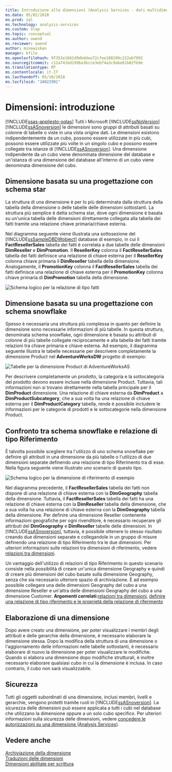 ```yaml
---
title: Introduzione alle dimensioni (Analysis Services - dati multidimensionali) | Documenti Microsoft
ms.date: 05/02/2018
ms.prod: sql
ms.technology: analysis-services
ms.custom: olap
ms.topic: conceptual
ms.author: owend
ms.reviewer: owend
author: minewiskan
manager: kfile
ms.openlocfilehash: 97353e1662d9dbddee72cfee288299c222ab7992
ms.sourcegitcommit: c12a7416d1996a3bcce3ebf4a3c9abe61b02fb9e
ms.translationtype: MT
ms.contentlocale: it-IT
ms.lasthandoff: 05/10/2018
ms.locfileid: "34022991"
---
```

# <a name="dimensions---introduction"></a>Dimensioni: introduzione
[!INCLUDE[ssas-appliesto-sqlas](../../includes/ssas-appliesto-sqlas.md)]
  Tutti i Microsoft [!INCLUDE[ssNoVersion](../../includes/ssnoversion-md.md)] [!INCLUDE[ssASnoversion](../../includes/ssasnoversion-md.md)] le dimensioni sono gruppi di attributi basati su colonne di tabelle o viste in una vista origine dati. Le dimensioni esistono indipendentemente da un cubo, possono essere utilizzate in più cubi, possono essere utilizzate più volte in un singolo cubo e possono essere collegate tra istanze di [!INCLUDE[ssASnoversion](../../includes/ssasnoversion-md.md)]. Una dimensione indipendente da un cubo viene denominata dimensione del database e un'istanza di una dimensione del database all'interno di un cubo viene denominata dimensione del cubo.  
  
## <a name="dimension-based-on-a-star-schema-design"></a>Dimensione basata su una progettazione con schema star  
 La struttura di una dimensione è per lo più determinata dalla struttura della tabella della dimensione o delle tabelle delle dimensioni sottostanti. La struttura più semplice è detta schema star, dove ogni dimensione è basata su un'unica tabella delle dimensioni direttamente collegata alla tabella dei fatti tramite una relazione chiave primaria/chiave esterna.  
  
 Nel diagramma seguente viene illustrata una sottosezione del [!INCLUDE[ssSampleDBDWobject](../../includes/sssampledbdwobject-md.md)] database di esempio, in cui il **FactResellerSales** tabella dei fatti è correlata a due tabelle delle dimensioni **DimReseller** e **DimPromotion**. Il **ResellerKey** colonna il **FactResellerSales** tabella dei fatti definisce una relazione di chiave esterna per il **ResellerKey** colonna chiave primaria il  **DimReseller** tabella della dimensione. Analogamente, il **PromotionKey** colonna il **FactResellerSales** tabella dei fatti definisce una relazione di chiave esterna per il **PromotionKey** colonna chiave primaria di  **DimPromotion** tabella della dimensione.  
  
 ![Schema logico per la relazione di tipo fatti](../../analysis-services/multidimensional-models-olap-logical-dimension-objects/media/dimfactrelationship.gif "schema logico per la relazione di tipo fatti")  
  
## <a name="dimension-based-on-a-snowflake-schema-design"></a>Dimensione basata su una progettazione con schema snowflake  
 Spesso è necessaria una struttura più complessa in quanto per definire la dimensione sono necessarie informazioni di più tabelle. In questa struttura, denominata schema snowflake, ogni dimensione è basata su attributi di colonne di più tabelle collegate reciprocamente e alla tabella dei fatti tramite relazioni tra chiave primaria e chiave esterna. Ad esempio, il diagramma seguente illustra le tabelle necessarie per descrivere completamente la dimensione Product nel **AdventureWorksDW** progetto di esempio:  
  
 ![Tabelle per la dimensione Product di AdventureWorksAS](../../analysis-services/multidimensional-models-olap-logical-dimension-objects/media/dimproduct.gif "tabelle per la dimensione Product di AdventureWorksAS")  
  
 Per descrivere completamente un prodotto, la categoria e la sottocategoria del prodotto devono essere incluse nella dimensione Product. Tuttavia, tali informazioni non si trovano direttamente nella tabella principale per il **DimProduct** dimensione. Una relazione di chiave esterna da **DimProduct** a **DimProductSubcategory**, che a sua volta ha una relazione di chiave esterna per il **DimProductCategory** tabella, rende è possibile includere le informazioni per le categorie di prodotti e le sottocategorie nella dimensione Product.  
  
## <a name="snowflake-schema-versus-reference-relationship"></a>Confronto tra schema snowflake e relazione di tipo Riferimento  
 È talvolta possibile scegliere tra l'utilizzo di uno schema snowflake per definire gli attributi in una dimensione da più tabelle o l'utilizzo di due dimensioni separate definendo una relazione di tipo Riferimento tra di esse. Nella figura seguente viene illustrato uno scenario di questo tipo.  
  
 ![Schema logico per la dimensione di riferimento di esempio](../../analysis-services/multidimensional-models-olap-logical-dimension-objects/media/dimindirect.gif "schema logico per la dimensione di riferimento di esempio")  
  
 Nel diagramma precedente, il **FactResellerSales** tabella dei fatti non dispone di una relazione di chiave esterna con la **DimGeography** tabella della dimensione. Tuttavia, il **FactResellerSales** tabella dei fatti ha una relazione di chiave esterna con la **DimReseller** tabella della dimensione, che a sua volta ha una relazione di chiave esterna con la  **DimGeography** tabella della dimensione. Per definire una dimensione Reseller contenente informazioni geografiche per ogni rivenditore, è necessario recuperare gli attributi del **DimGeography** e **DimReseller** tabelle delle dimensioni. In [!INCLUDE[ssASnoversion](../../includes/ssasnoversion-md.md)], tuttavia, è possibile ottenere lo stesso risultato creando due dimensioni separate e collegandole in un gruppo di misure definendo una relazione di tipo Riferimento tra le due dimensioni. Per ulteriori informazioni sulle relazioni tra dimensioni di riferimento, vedere [relazioni tra dimensioni](../../analysis-services/multidimensional-models-olap-logical-cube-objects/dimension-relationships.md).  
  
 Un vantaggio dell'utilizzo di relazioni di tipo Riferimento in questo scenario consiste nella possibilità di creare un'unica dimensione Geography e quindi di creare più dimensioni del cubo basate sulla dimensione Geography, senza che sia necessario ulteriore spazio di archiviazione. È ad esempio possibile collegare una delle dimensioni Geography del cubo a una dimensione Reseller e un'altra delle dimensioni Geography del cubo a una dimensione Customer. **Argomenti correlati:**[relazioni tra dimensioni](../../analysis-services/multidimensional-models-olap-logical-cube-objects/dimension-relationships.md), [definire una relazione di tipo riferimento e le proprietà della relazione di riferimento](../../analysis-services/multidimensional-models/define-a-referenced-relationship-and-referenced-relationship-properties.md)  
  
## <a name="processing-a-dimension"></a>Elaborazione di una dimensione  
 Dopo avere creato una dimensione, per poter visualizzare i membri degli attributi e delle gerarchie della dimensione, è necessario elaborare la dimensione stessa. Dopo la modifica della struttura di una dimensione o l'aggiornamento delle informazioni nelle tabelle sottostanti, è necessario elaborare di nuovo la dimensione per poter visualizzare le modifiche. Quando si elabora una dimensione dopo modifiche strutturali, è inoltre necessario elaborare qualsiasi cubo in cui la dimensione è inclusa. In caso contrario, il cubo non sarà visualizzabile.  
  
## <a name="security"></a>Sicurezza  
 Tutti gli oggetti subordinati di una dimensione, inclusi membri, livelli e gerarchie, vengono protetti tramite ruoli in [!INCLUDE[ssASnoversion](../../includes/ssasnoversion-md.md)]. La sicurezza delle dimensioni può essere applicata a tutti i cubi nel database che utilizzano la dimensione oppure a un solo cubo specifico. Per ulteriori informazioni sulla sicurezza delle dimensioni, vedere [concedere le autorizzazioni su una dimensione &#40;Analysis Services&#41;](../../analysis-services/multidimensional-models/grant-permissions-on-a-dimension-analysis-services.md).  
  
## <a name="see-also"></a>Vedere anche  
 [Archiviazione della dimensione](../../analysis-services/multidimensional-models-olap-logical-dimension-objects/dimensions-storage.md)   
 [Traduzioni delle dimensioni](../../analysis-services/multidimensional-models-olap-logical-dimension-objects/dimension-translations.md)   
 [Dimensioni abilitate per scrittura](../../analysis-services/multidimensional-models-olap-logical-dimension-objects/write-enabled-dimensions.md)  
  
  
